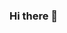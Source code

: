 ### Hi there 👋

<!--
**LuisSilva182/LuisSilva182** is a ✨ _special_ ✨ repository because its `README.md` (this file) appears on your GitHub profile.
<div align="center">
<img height="320em" src="https://www.alura.com.br/artigos/assets/hello-world-em-varias-linguagens/imagem1.gif"/>
